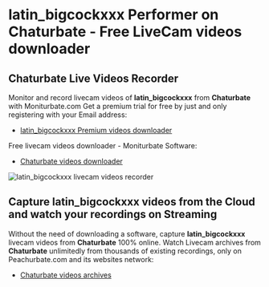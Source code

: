 # latin_bigcockxxx Performer on Chaturbate - Free LiveCam videos downloader

## Chaturbate Live Videos Recorder

Monitor and record livecam videos of **latin_bigcockxxx** from **Chaturbate** with Moniturbate.com
Get a premium trial for free by just and only registering with your Email address:
* [latin_bigcockxxx Premium videos downloader](https://moniturbate.com/request-demo-licence-key.html)

Free livecam videos downloader - Moniturbate Software:
* [Chaturbate videos downloader](https://moniturbate.com/moniturbate-download-software.html)

![latin_bigcockxxx livecam videos recorder](https://peachurnet.com/templates/moniturbate-software.png)


## Capture latin_bigcockxxx videos from the Cloud and watch your recordings on Streaming

Without the need of downloading a software, capture **latin_bigcockxxx** livecam videos from **Chaturbate** 100% online.
Watch Livecam archives from **Chaturbate** unlimitedly from thousands of existing recordings, only on Peachurbate.com and its websites network:
* [Chaturbate videos archives](https://peachurnet.com/)